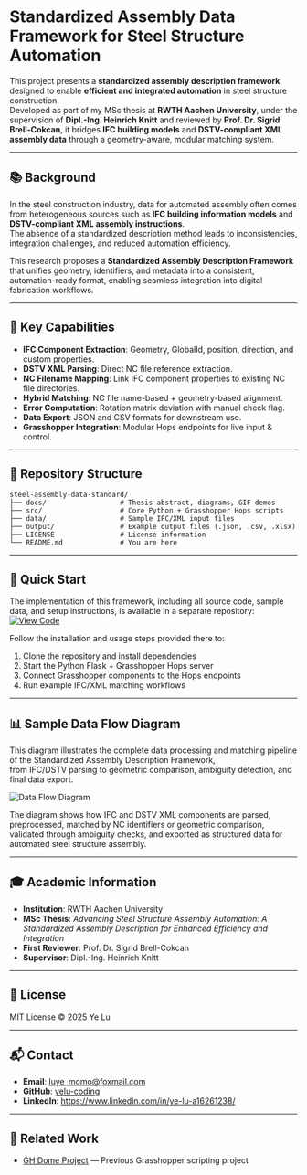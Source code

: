 # Standardized Assembly Data Framework for Steel Structure Automation

This project presents a **standardized assembly description framework** designed to enable **efficient and integrated automation** in steel structure construction.  
Developed as part of my MSc thesis at **RWTH Aachen University**, under the supervision of **Dipl.-Ing. Heinrich Knitt** and reviewed by **Prof. Dr. Sigrid Brell-Cokcan**, it bridges **IFC building models** and **DSTV-compliant XML assembly data** through a geometry-aware, modular matching system.

---

## 📚 Background

In the steel construction industry, data for automated assembly often comes from heterogeneous sources such as **IFC building information models** and **DSTV-compliant XML assembly instructions**.  
The absence of a standardized description method leads to inconsistencies, integration challenges, and reduced automation efficiency.

This research proposes a **Standardized Assembly Description Framework** that unifies geometry, identifiers, and metadata into a consistent, automation-ready format, enabling seamless integration into digital fabrication workflows.

---

## 🧩 Key Capabilities

- **IFC Component Extraction**: Geometry, GlobalId, position, direction, and custom properties.
- **DSTV XML Parsing**: Direct NC file reference extraction.
- **NC Filename Mapping**: Link IFC component properties to existing NC file directories.
- **Hybrid Matching**: NC file name-based + geometry-based alignment.
- **Error Computation**: Rotation matrix deviation with manual check flag.
- **Data Export**: JSON and CSV formats for downstream use.
- **Grasshopper Integration**: Modular Hops endpoints for live input & control.

---

## 📁 Repository Structure
```text
steel-assembly-data-standard/
├── docs/                  # Thesis abstract, diagrams, GIF demos
├── src/                   # Core Python + Grasshopper Hops scripts
├── data/                  # Sample IFC/XML input files
├── output/                # Example output files (.json, .csv, .xlsx)
├── LICENSE                # License information
└── README.md              # You are here
```
---

## 🚀 Quick Start

The implementation of this framework, including all source code, sample data, and setup instructions, is available in a separate repository:  
[![View Code](https://img.shields.io/badge/View_Code-Repository-blue)](https://github.com/yelu-coding/gh_ifc-xml_matcher)

Follow the installation and usage steps provided there to:
1. Clone the repository and install dependencies
2. Start the Python Flask + Grasshopper Hops server
3. Connect Grasshopper components to the Hops endpoints
4. Run example IFC/XML matching workflows

---

## 📊 Sample Data Flow Diagram

This diagram illustrates the complete data processing and matching pipeline of the Standardized Assembly Description Framework,  
from IFC/DSTV parsing to geometric comparison, ambiguity detection, and final data export.

![Data Flow Diagram](https://raw.githubusercontent.com/yelu-coding/steel-assembly-data-standard/main/data_flow_diagram.png)


The diagram shows how IFC and DSTV XML components are parsed, preprocessed, matched by NC identifiers or geometric comparison,
validated through ambiguity checks, and exported as structured data for automated steel structure assembly.

---

## 🎓 Academic Information
- **Institution**: RWTH Aachen University  
- **MSc Thesis**: *Advancing Steel Structure Assembly Automation: A Standardized Assembly Description for Enhanced Efficiency and Integration*  
- **First Reviewer**: Prof. Dr. Sigrid Brell-Cokcan  
- **Supervisor**: Dipl.-Ing. Heinrich Knitt  

---

## 📄 License
MIT License © 2025 Ye Lu

---

## 📬 Contact
- **Email**: luye_momo@foxmail.com
- **GitHub**: [yelu-coding](https://github.com/yelu-coding)
- **LinkedIn**: https://www.linkedin.com/in/ye-lu-a16261238/

---

## 🔗 Related Work
- [GH Dome Project](https://github.com/yelu-coding/gh-dome) — Previous Grasshopper scripting project
